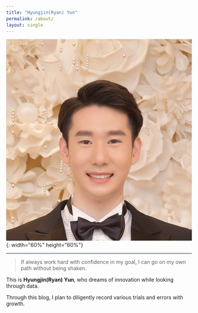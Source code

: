 ```yaml
---
title: "Hyungjin(Ryan) Yun"
permalink: /about/
layout: single
---
```


  
  
![jpg](/assets/images/IMG_8667.jpg "내사진"){: width="60%" height="60%"}  

---

> If always work hard with confidence in my goal, I can go on my own path without being shaken. 
  
This is **Hyungjin(Ryan) Yun**, who dreams of innovation while looking through data.
  
Through this blog, I plan to diligently record various trials and errors with growth. 






